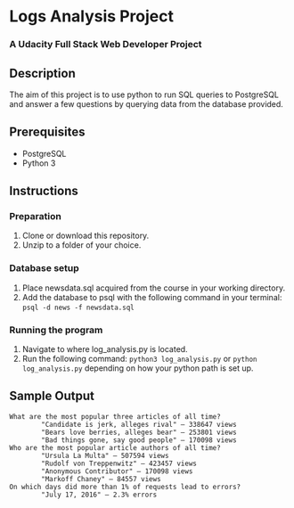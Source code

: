 # Logs Analysis Project
### A Udacity Full Stack Web Developer Project

## Description
The aim of this project is to use python to run SQL queries to PostgreSQL
and answer a few questions by querying data from the database provided.

## Prerequisites
- PostgreSQL
- Python 3

## Instructions
### Preparation
1. Clone or download this repository.
2. Unzip to a folder of your choice.

### Database setup
1. Place newsdata.sql acquired from the course in your working directory.
2. Add the database to psql with the following command in your terminal:
```psql -d news -f newsdata.sql```

### Running the program
1. Navigate to where log_analysis.py is located.
2. Run the following command:
```python3 log_analysis.py```
or
```python log_analysis.py```
depending on how your python path is set up.

## Sample Output
```
What are the most popular three articles of all time?
        "Candidate is jerk, alleges rival" — 338647 views
        "Bears love berries, alleges bear" — 253801 views
        "Bad things gone, say good people" — 170098 views
Who are the most popular article authors of all time?
        "Ursula La Multa" — 507594 views
        "Rudolf von Treppenwitz" — 423457 views
        "Anonymous Contributor" — 170098 views
        "Markoff Chaney" — 84557 views
On which days did more than 1% of requests lead to errors?
        "July 17, 2016" — 2.3% errors
```
